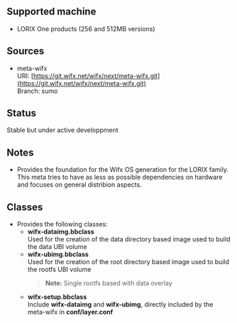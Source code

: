 ## Supported machine
* LORIX One products (256 and 512MB versions)

## Sources

* meta-wifx<br />
  URI: [https://git.wifx.net/wifx/next/meta-wifx.git](https://git.wifx.net/wifx/next/meta-wifx.git)<br />
  Branch: sumo

## Status
Stable but under active developpment

## Notes
* Provides the foundation for the Wifx OS generation for the LORIX family. This meta tries to have as less as possible dependencies on hardware and focuses on general distribion aspects.

## Classes
* Provides the following classes:
  * **wifx-dataimg.bbclass**<br/>
    Used for the creation of the data directory based image used to build the data UBI volume
  * **wifx-ubimg.bbclass**<br/>
    Used for the creation of the root directory based image used to build the rootfs UBI volume<br/>
    > **Note:** Single rootfs based with data overlay
  * **wifx-setup.bbclass**<br/>
    Include **wifx-dataimg** and **wifx-ubimg**, directly included by the meta-wifx in **conf/layer.conf**